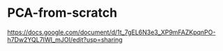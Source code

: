 # PCA-from-scratch
https://docs.google.com/document/d/1t_7gEL6N3e3_XP9mFAZKpqnPO-h7Dw2YQL7IWI_mJOI/edit?usp=sharing
